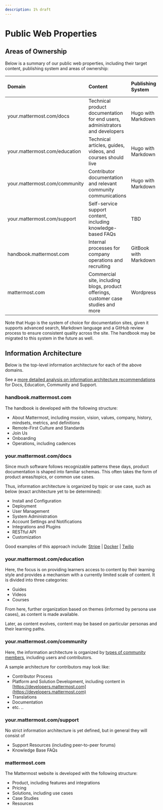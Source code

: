 ```yaml
---
description: 1% draft
---
```


# Public Web Properties

## Areas of Ownership

Below is a summary of our public web properties, including their target content, publishing system and areas of ownership:

| Domain | Content | Publishing System | Content Owner | Quality Control Owner |
| :--- | :--- | :--- | :--- | :--- |
| your.mattermost.com/docs | Technical product documentation for end users, administrators and developers | Hugo with Markdown | [Justine Geffen](http://github.com/justinegeffen) | [Justine Geffen](http://github.com/justinegeffen) and [Amy Blais](http://github.com/amyblais) |
| your.mattermost.com/education | Technical articles, guides, videos, and courses should live | Hugo with Markdown | [Jeff Wayman](http://github.com/jwayman) | [Jeff Wayman](http://github.com/jwayman) |
| your.mattermost.com/community | Contributor documentation and relevant community communications | Hugo with Markdown | [Joram Wilander](http://github.com/jwilander) | [Joram Wilander](http://github.com/jwilander) |
| your.mattermost.com/support | Self-service support content, including knowledge-based FAQs | TBD | Craig Willis | Craig Willis |
| handbook.mattermost.com | Internal processes for company operations and recruiting | GitBook with Markdown | [Jason Blais](http://github.com/jasonblais) | [Justine Geffen](http://github.com/justinegeffen) and [Amy Blais](http://github.com/amyblais) |
| mattermost.com | Commercial site, including blogs, product offerings, customer case studies and more | Wordpress | Zach Trayner | Lauren Nguyen |

Note that Hugo is the system of choice for documentation sites, given it supports advanced search, Markdown language and a GitHub review process to ensure consistent quality across the site. The handbook may be migrated to this system in the future as well.

## Information Architecture

Below is the top-level information architecture for each of the above domains.

See a [more detailed analysis on information architecture recommendations](https://docs.google.com/document/d/1CaRpCo0Aic-bDIKGtIA5mbtaH7JarCH-3v7rP-SBFHk/edit#) for Docs, Education, Community and Support.

### handbook.mattermost.com

The handbook is developed with the following structure:

* About Mattermost, including mssion, vision, values, company, history, mindsets, metrics, and definitions
* Remote-First Culture and Standards
* Join Us
* Onboarding
* Operations, including cadences

### your.mattermost.com/docs

Since much software follows recognizable patterns these days, product documentation is shaped into familiar schemas. This often takes the form of product areas/topics, or common use cases.

Thus, information architecture is organized by topic or use case, such as below \(exact architecture yet to be determined\):

* Install and Configuration
* Deployment
* User Management
* System Administration
* Account Settings and Notifications
* Integrations and Plugins
* RESTful API
* Customization

Good examples of this approach include: [Stripe](https://stripe.com/docs) \| [Docker](https://docs.docker.com/) \| [Twilio](https://www.twilio.com/docs)

### your.mattermost.com/education

Here, the focus is on providing learners access to content by their learning style and provides a mechanism with a currently limited scale of content. It is divided into three categories:

* Guides
* Videos
* Courses

From here, further organization based on themes \(informed by persona use cases\), as content is made available.

Later, as content evolves, content may be based on particular personas and their learning paths.

### your.mattermost.com/community

Here, the information architecture is organized by [types of community members](https://docs.mattermost.com/process/community-overview.html), including users and contributors.

A sample architecture for contributors may look like:

* Contributor Process
* Platform and Solution Development, including content in [https://developers.mattermost.com](https://developers.mattermost.com)
* Translations
* Documentation
* etc. ..

### your.mattermost.com/support

No strict information architecture is yet defined, but in general they will consist of

* Support Resources \(including peer-to-peer forums\)
* Knowledge Base FAQs

### mattermost.com

The Mattermost website is developed with the following structure:

* Product, including features and integrations
* Pricing
* Solutions, including use cases
* Case Studies
* Resources

